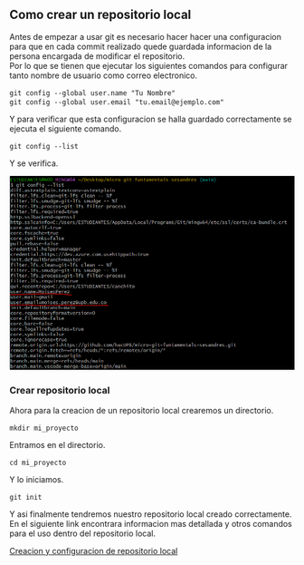 ## Como crear un repositorio local

Antes de empezar a usar git es necesario hacer hacer una configuracion para que en cada commit realizado quede guardada informacion de la persona encargada de modificar el repositorio.  
Por lo que se tienen que ejecutar los siguientes comandos para configurar tanto nombre de usuario como correo electronico.
```
git config --global user.name "Tu Nombre"
git config --global user.email "tu.email@ejemplo.com"
```
Y para verificar que esta configuracion se halla guardado correctamente se ejecuta el siguiente comando.
```
git config --list
```
Y se verifica.

![Ejemplo](../images/4.PNG)

### Crear repositorio local
Ahora para la creacion de un repositorio local crearemos un directorio.
```
mkdir mi_proyecto
```
Entramos en el directorio.
```
cd mi_proyecto
```
Y lo iniciamos.
```
git init
```
Y asi finalmente tendremos nuestro repositorio local creado correctamente.  
En el siguiente link encontrara informacion mas detallada y otros comandos para el uso dentro del repositorio local.

[Creacion y configuracion de repositorio local](https://confusion-snapper-025.notion.site/Parte-1-Git-Repositorio-Local-183e8161b2a1815d88f2ebe974b7ad84)